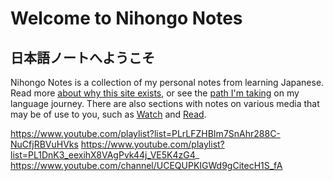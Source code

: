 # Welcome to Nihongo Notes

## 日本語ノートへようこそ

Nihongo Notes is a collection of my personal notes from learning Japanese.  
Read more [about why this site exists](/about), or see the [path I'm taking](/path) on my language journey.
There are also sections with notes on various media that may be of use to you, such as [Watch](/watch) and [Read](/read).


https://www.youtube.com/playlist?list=PLrLFZHBIm7SnAhr288C-NuCfjRBVuHVks
https://www.youtube.com/playlist?list=PL1DnK3_eexihX8VAgPvk44j_VE5K4zG4_
https://www.youtube.com/channel/UCEQUPKIGWd9gCitecH1S_fA
